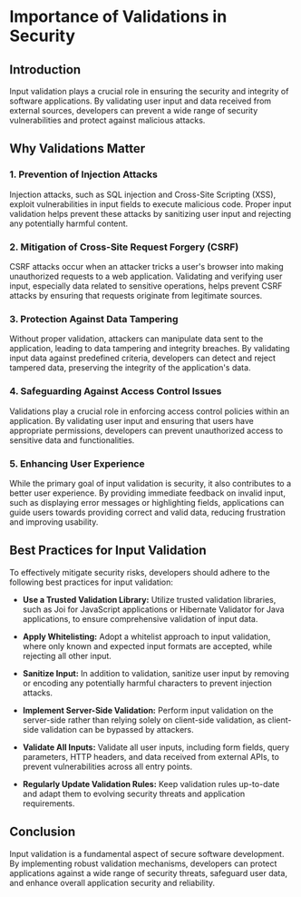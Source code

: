 # Importance of Validations in Security

## Introduction

Input validation plays a crucial role in ensuring the security and integrity of software applications. By validating user input and data received from external sources, developers can prevent a wide range of security vulnerabilities and protect against malicious attacks.

## Why Validations Matter

### 1. Prevention of Injection Attacks

Injection attacks, such as SQL injection and Cross-Site Scripting (XSS), exploit vulnerabilities in input fields to execute malicious code. Proper input validation helps prevent these attacks by sanitizing user input and rejecting any potentially harmful content.

### 2. Mitigation of Cross-Site Request Forgery (CSRF)

CSRF attacks occur when an attacker tricks a user's browser into making unauthorized requests to a web application. Validating and verifying user input, especially data related to sensitive operations, helps prevent CSRF attacks by ensuring that requests originate from legitimate sources.

### 3. Protection Against Data Tampering

Without proper validation, attackers can manipulate data sent to the application, leading to data tampering and integrity breaches. By validating input data against predefined criteria, developers can detect and reject tampered data, preserving the integrity of the application's data.

### 4. Safeguarding Against Access Control Issues

Validations play a crucial role in enforcing access control policies within an application. By validating user input and ensuring that users have appropriate permissions, developers can prevent unauthorized access to sensitive data and functionalities.

### 5. Enhancing User Experience

While the primary goal of input validation is security, it also contributes to a better user experience. By providing immediate feedback on invalid input, such as displaying error messages or highlighting fields, applications can guide users towards providing correct and valid data, reducing frustration and improving usability.

## Best Practices for Input Validation

To effectively mitigate security risks, developers should adhere to the following best practices for input validation:

- **Use a Trusted Validation Library:** Utilize trusted validation libraries, such as Joi for JavaScript applications or Hibernate Validator for Java applications, to ensure comprehensive validation of input data.

- **Apply Whitelisting:** Adopt a whitelist approach to input validation, where only known and expected input formats are accepted, while rejecting all other input.

- **Sanitize Input:** In addition to validation, sanitize user input by removing or encoding any potentially harmful characters to prevent injection attacks.

- **Implement Server-Side Validation:** Perform input validation on the server-side rather than relying solely on client-side validation, as client-side validation can be bypassed by attackers.

- **Validate All Inputs:** Validate all user inputs, including form fields, query parameters, HTTP headers, and data received from external APIs, to prevent vulnerabilities across all entry points.

- **Regularly Update Validation Rules:** Keep validation rules up-to-date and adapt them to evolving security threats and application requirements.

## Conclusion

Input validation is a fundamental aspect of secure software development. By implementing robust validation mechanisms, developers can protect applications against a wide range of security threats, safeguard user data, and enhance overall application security and reliability.


